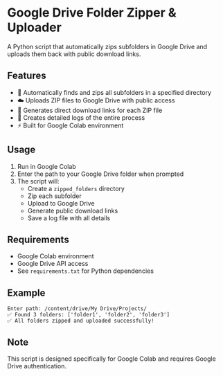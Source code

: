 # Google Drive Folder Zipper & Uploader

A Python script that automatically zips subfolders in Google Drive and uploads them back with public download links.

## Features

- 📁 Automatically finds and zips all subfolders in a specified directory
- ☁️ Uploads ZIP files to Google Drive with public access
- 🔗 Generates direct download links for each ZIP file
- 📝 Creates detailed logs of the entire process
- ⚡ Built for Google Colab environment

## Usage

1. Run in Google Colab
2. Enter the path to your Google Drive folder when prompted
3. The script will:
   - Create a `zipped_folders` directory
   - Zip each subfolder
   - Upload to Google Drive
   - Generate public download links
   - Save a log file with all details

## Requirements

- Google Colab environment
- Google Drive API access
- See `requirements.txt` for Python dependencies

## Example

```
Enter path: /content/drive/My Drive/Projects/
✅ Found 3 folders: ['folder1', 'folder2', 'folder3']
✅ All folders zipped and uploaded successfully!
```

## Note

This script is designed specifically for Google Colab and requires Google Drive authentication.